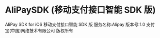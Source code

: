 AliPaySDK (移动支付接口智能 SDK 版)
=========
 
 AliPay SDK for iOS 
 移动支付接口智能 SDK 版 
 服务名称:Alipay 
 版本号:1.0 
 支付宝(中国)网络技术有限公司 版权所有 
